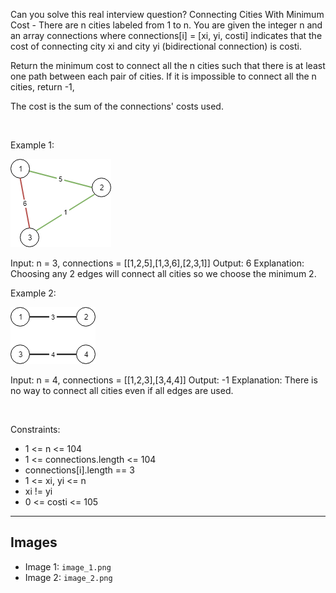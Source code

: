 Can you solve this real interview question? Connecting Cities With Minimum Cost - There are n cities labeled from 1 to n. You are given the integer n and an array connections where connections[i] = [xi, yi, costi] indicates that the cost of connecting city xi and city yi (bidirectional connection) is costi.

Return the minimum cost to connect all the n cities such that there is at least one path between each pair of cities. If it is impossible to connect all the n cities, return -1,

The cost is the sum of the connections' costs used.

 

Example 1:

![Example 1](./image_1.png)


Input: n = 3, connections = [[1,2,5],[1,3,6],[2,3,1]]
Output: 6
Explanation: Choosing any 2 edges will connect all cities so we choose the minimum 2.


Example 2:

![Example 2](./image_2.png)


Input: n = 4, connections = [[1,2,3],[3,4,4]]
Output: -1
Explanation: There is no way to connect all cities even if all edges are used.


 

Constraints:

 * 1 <= n <= 104
 * 1 <= connections.length <= 104
 * connections[i].length == 3
 * 1 <= xi, yi <= n
 * xi != yi
 * 0 <= costi <= 105

---

## Images

- Image 1: `image_1.png`
- Image 2: `image_2.png`

